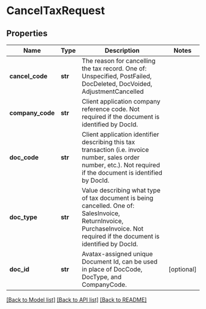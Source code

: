 # CancelTaxRequest

## Properties
Name | Type | Description | Notes
------------ | ------------- | ------------- | -------------
**cancel_code** | **str** | The reason for cancelling the tax record. One of: Unspecified, PostFailed, DocDeleted, DocVoided, AdjustmentCancelled | 
**company_code** | **str** | Client application company reference code. Not required if the document is identified by DocId. | 
**doc_code** | **str** | Client application identifier describing this tax transaction (i.e. invoice number, sales order number, etc.). Not required if the document is identified by DocId. | 
**doc_type** | **str** | Value describing what type of tax document is being cancelled. One of: SalesInvoice, ReturnInvoice, PurchaseInvoice. Not required if the document is identified by DocId. | 
**doc_id** | **str** | Avatax-assigned unique Document Id, can be used in place of DocCode, DocType, and CompanyCode. | [optional] 

[[Back to Model list]](../README.md#documentation-for-models) [[Back to API list]](../README.md#documentation-for-api-endpoints) [[Back to README]](../README.md)


